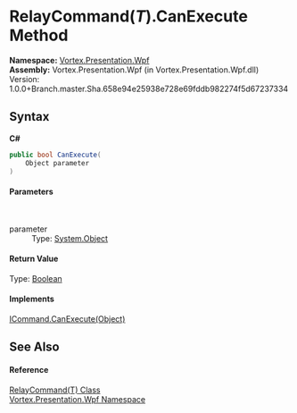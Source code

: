 # RelayCommand(*T*).CanExecute Method 
 

**Namespace:**&nbsp;<a href="N_Vortex_Presentation_Wpf.md">Vortex.Presentation.Wpf</a><br />**Assembly:**&nbsp;Vortex.Presentation.Wpf (in Vortex.Presentation.Wpf.dll) Version: 1.0.0+Branch.master.Sha.658e94e25938e728e69fddb982274f5d67237334

## Syntax

**C#**<br />
``` C#
public bool CanExecute(
	Object parameter
)
```


#### Parameters
&nbsp;<dl><dt>parameter</dt><dd>Type: <a href="https://docs.microsoft.com/dotnet/api/system.object" target="_blank">System.Object</a><br /></dd></dl>

#### Return Value
Type: <a href="https://docs.microsoft.com/dotnet/api/system.boolean" target="_blank">Boolean</a>

#### Implements
<a href="https://docs.microsoft.com/dotnet/api/system.windows.input.icommand.canexecute#System_Windows_Input_ICommand_CanExecute_System_Object_" target="_blank">ICommand.CanExecute(Object)</a><br />

## See Also


#### Reference
<a href="T_Vortex_Presentation_Wpf_RelayCommand_1.md">RelayCommand(T) Class</a><br /><a href="N_Vortex_Presentation_Wpf.md">Vortex.Presentation.Wpf Namespace</a><br />